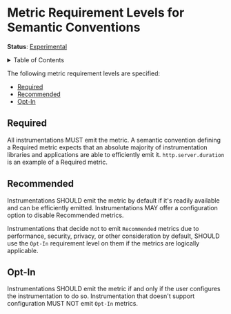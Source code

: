 # Metric Requirement Levels for Semantic Conventions

**Status**: [Experimental](../document-status.md)

<details>
<summary>Table of Contents</summary>

<!-- toc -->

- [Required](#required)
- [Recommended](#recommended)
- [Opt-In](#opt-in)

<!-- tocstop -->

</details>

The following metric requirement levels are specified:

- [Required](#required)
- [Recommended](#recommended)
- [Opt-In](#opt-in)

## Required

All instrumentations MUST emit the metric. A semantic convention defining a Required metric expects that an absolute majority of instrumentation libraries and applications are able to efficiently emit it. `http.server.duration` is an example of a Required metric.

## Recommended

Instrumentations SHOULD emit the metric by default if it's readily available and can be efficiently emitted. Instrumentations MAY offer a configuration option to disable Recommended metrics.

Instrumentations that decide not to emit `Recommended` metrics due to performance, security, privacy, or other consideration by default, SHOULD use the `Opt-In` requirement level on them if the metrics are logically applicable.

## Opt-In

Instrumentations SHOULD emit the metric if and only if the user configures the instrumentation to do so. Instrumentation that doesn't support configuration MUST NOT emit `Opt-In` metrics.
